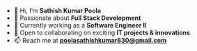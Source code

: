 - 👋 Hi, I’m **Sathish Kumar Poola**  
- 👀 Passionate about **Full Stack Development**  
- 🌱 Currently working as a **Software Engineer II**  
- 💞️ Open to collaborating on exciting **IT projects & innovations**  
- 📫 Reach me at **poolasathishkumar830@gmail.com**  


<!---
SathishKumarPoola/SathishKumarPoola is a ✨ special ✨ repository because its `README.md` (this file) appears on your GitHub profile.
You can click the Preview link to take a look at your changes.
--->
